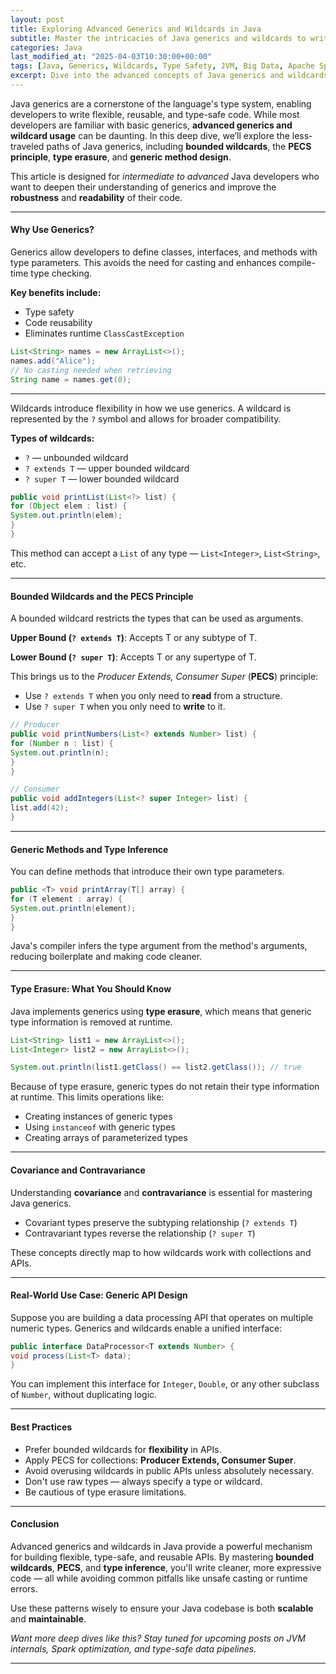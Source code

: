 ```yaml
---
layout: post
title: Exploring Advanced Generics and Wildcards in Java
subtitle: Master the intricacies of Java generics and wildcards to write safer, cleaner, and reusable code
categories: Java
last_modified_at: "2025-04-03T10:30:00+00:00"
tags: [Java, Generics, Wildcards, Type Safety, JVM, Big Data, Apache Spark]
excerpt: Dive into the advanced concepts of Java generics and wildcards to improve your code's flexibility and maintainability. Learn about bounded types, PECS, type erasure, and how to write type-safe APIs using Java's generic system.
---
```

Java generics are a cornerstone of the language's type system, enabling developers to write flexible, reusable, and type-safe code. While most developers are familiar with basic generics, **advanced generics and wildcard usage** can be daunting. In this deep dive, we’ll explore the less-traveled paths of Java generics, including **bounded wildcards**, the **PECS principle**, **type erasure**, and **generic method design**.

This article is designed for *intermediate to advanced* Java developers who want to deepen their understanding of generics and improve the **robustness** and **readability** of their code.

---

#### Why Use Generics?

Generics allow developers to define classes, interfaces, and methods with type parameters. This avoids the need for casting and enhances compile-time type checking.

**Key benefits include:**

- Type safety
- Code reusability
- Eliminates runtime `ClassCastException`

```java
List<String> names = new ArrayList<>();
names.add("Alice");
// No casting needed when retrieving
String name = names.get(0);
```

---
Wildcards introduce flexibility in how we use generics. A wildcard is represented by the `?` symbol and allows for broader compatibility.

**Types of wildcards:**

- `?` — unbounded wildcard
- `? extends T` — upper bounded wildcard
- `? super T` — lower bounded wildcard

```java
public void printList(List<?> list) {
for (Object elem : list) {
System.out.println(elem);
}
}
```

This method can accept a `List` of any type — `List<Integer>`, `List<String>`, etc.

---

#### Bounded Wildcards and the PECS Principle

A bounded wildcard restricts the types that can be used as arguments.

**Upper Bound (`? extends T`)**: Accepts T or any subtype of T.

**Lower Bound (`? super T`)**: Accepts T or any supertype of T.

This brings us to the *Producer Extends, Consumer Super* (**PECS**) principle:

- Use `? extends T` when you only need to **read** from a structure.
- Use `? super T` when you only need to **write** to it.

```java
// Producer
public void printNumbers(List<? extends Number> list) {
for (Number n : list) {
System.out.println(n);
}
}

// Consumer
public void addIntegers(List<? super Integer> list) {
list.add(42);
}
```

---

#### Generic Methods and Type Inference

You can define methods that introduce their own type parameters.

```java
public <T> void printArray(T[] array) {
for (T element : array) {
System.out.println(element);
}
}
```

Java's compiler infers the type argument from the method's arguments, reducing boilerplate and making code cleaner.

---

#### Type Erasure: What You Should Know

Java implements generics using **type erasure**, which means that generic type information is removed at runtime.

```java
List<String> list1 = new ArrayList<>();
List<Integer> list2 = new ArrayList<>();

System.out.println(list1.getClass() == list2.getClass()); // true
```

Because of type erasure, generic types do not retain their type information at runtime. This limits operations like:

- Creating instances of generic types
- Using `instanceof` with generic types
- Creating arrays of parameterized types

---

#### Covariance and Contravariance

Understanding **covariance** and **contravariance** is essential for mastering Java generics.

- Covariant types preserve the subtyping relationship (`? extends T`)
- Contravariant types reverse the relationship (`? super T`)

These concepts directly map to how wildcards work with collections and APIs.

---

#### Real-World Use Case: Generic API Design

Suppose you are building a data processing API that operates on multiple numeric types. Generics and wildcards enable a unified interface:

```java
public interface DataProcessor<T extends Number> {
void process(List<T> data);
}
```

You can implement this interface for `Integer`, `Double`, or any other subclass of `Number`, without duplicating logic.

---

#### Best Practices

- Prefer bounded wildcards for **flexibility** in APIs.
- Apply PECS for collections: **Producer Extends, Consumer Super**.
- Avoid overusing wildcards in public APIs unless absolutely necessary.
- Don't use raw types — always specify a type or wildcard.
- Be cautious of type erasure limitations.

---

#### Conclusion

Advanced generics and wildcards in Java provide a powerful mechanism for building flexible, type-safe, and reusable APIs. By mastering **bounded wildcards**, **PECS**, and **type inference**, you'll write cleaner, more expressive code — all while avoiding common pitfalls like unsafe casting or runtime errors.

Use these patterns wisely to ensure your Java codebase is both **scalable** and **maintainable**.

*Want more deep dives like this? Stay tuned for upcoming posts on JVM internals, Spark optimization, and type-safe data pipelines.*

---
